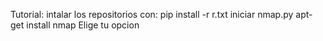 Tutorial:
intalar los repositorios con:
pip install -r r.txt
iniciar nmap.py
apt-get install nmap
Elige tu opcion
